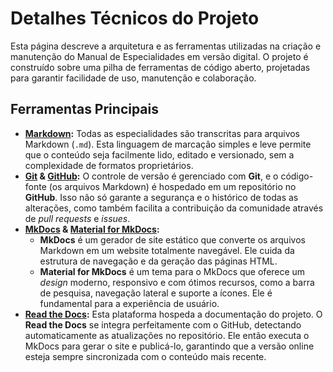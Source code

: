 # Detalhes Técnicos do Projeto

Esta página descreve a arquitetura e as ferramentas utilizadas na criação e manutenção do Manual de Especialidades em versão digital. O projeto é construído sobre uma pilha de ferramentas de código aberto, projetadas para garantir facilidade de uso, manutenção e colaboração.

## Ferramentas Principais

- **[Markdown](https://pt.wikipedia.org/wiki/Markdown):** Todas as especialidades são transcritas para arquivos Markdown (`.md`). Esta linguagem de marcação simples e leve permite que o conteúdo seja facilmente lido, editado e versionado, sem a complexidade de formatos proprietários.
- **[Git](https://git-scm.com/) & [GitHub](https://github.com/):** O controle de versão é gerenciado com **Git**, e o código-fonte (os arquivos Markdown) é hospedado em um repositório no **GitHub**. Isso não só garante a segurança e o histórico de todas as alterações, como também facilita a contribuição da comunidade através de _pull requests_ e _issues_.
- **[MkDocs](https://www.mkdocs.org/) & [Material for MkDocs](https://squidfunk.github.io/mkdocs-material/):**
    - **MkDocs** é um gerador de site estático que converte os arquivos Markdown em um website totalmente navegável. Ele cuida da estrutura de navegação e da geração das páginas HTML.
    - **Material for MkDocs** é um tema para o MkDocs que oferece um _design_ moderno, responsivo e com ótimos recursos, como a barra de pesquisa, navegação lateral e suporte a ícones. Ele é fundamental para a experiência de usuário.
- **[Read the Docs](https://about.readthedocs.com/):** Esta plataforma hospeda a documentação do projeto. O **Read the Docs** se integra perfeitamente com o GitHub, detectando automaticamente as atualizações no repositório. Ele então executa o MkDocs para gerar o site e publicá-lo, garantindo que a versão online esteja sempre sincronizada com o conteúdo mais recente.
